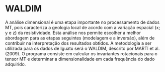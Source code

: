# WALDIM

A análise dimensional é uma etapa importante no processamento de dados MT, pois caracteriza a geologia local de acordo com a variação espacial (x; y e z) da resistividade. Esta análise nos permite escolher a melhor abordagem para as etapas seguintes (modelagem e a inversão), além de contribuir na interpretação dos resultados obtidos.
A metodologia a ser utilizada para os dados de Iguatu será o WALDIM, descrito por MARTÍ et al. (2009). 
O programa consiste em calcular os invariantes rotacionais para o tensor MT e determinar a dimensionalidade em cada frequência do dado
adquirido.
